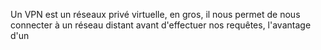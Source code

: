 
Un VPN est un réseaux privé virtuelle, en gros, il nous permet de nous connecter à un réseau distant avant d'effectuer nos requêtes, l'avantage d'un 